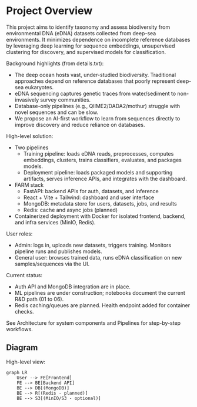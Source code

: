 # Project Overview

This project aims to identify taxonomy and assess biodiversity from environmental DNA (eDNA) datasets collected from deep-sea environments. It minimizes dependence on incomplete reference databases by leveraging deep learning for sequence embeddings, unsupervised clustering for discovery, and supervised models for classification.

Background highlights (from details.txt):
- The deep ocean hosts vast, under-studied biodiversity. Traditional approaches depend on reference databases that poorly represent deep-sea eukaryotes.
- eDNA sequencing captures genetic traces from water/sediment to non-invasively survey communities.
- Database-only pipelines (e.g., QIIME2/DADA2/mothur) struggle with novel sequences and can be slow.
- We propose an AI-first workflow to learn from sequences directly to improve discovery and reduce reliance on databases.

High-level solution:
- Two pipelines
	- Training pipeline: loads eDNA reads, preprocesses, computes embeddings, clusters, trains classifiers, evaluates, and packages models.
	- Deployment pipeline: loads packaged models and supporting artifacts, serves inference APIs, and integrates with the dashboard.
- FARM stack
	- FastAPI: backend APIs for auth, datasets, and inference
	- React + Vite + Tailwind: dashboard and user interface
	- MongoDB: metadata store for users, datasets, jobs, and results
	- Redis: cache and async jobs (planned)
- Containerized deployment with Docker for isolated frontend, backend, and infra services (MinIO, Redis).

User roles:
- Admin: logs in, uploads new datasets, triggers training. Monitors pipeline runs and publishes models.
- General user: browses trained data, runs eDNA classification on new samples/sequences via the UI.

Current status:
- Auth API and MongoDB integration are in place.
- ML pipelines are under construction; notebooks document the current R&D path (01 to 06).
- Redis caching/queues are planned. Health endpoint added for container checks.

See Architecture for system components and Pipelines for step-by-step workflows.

## Diagram

High-level view:

```mermaid
graph LR
	User --> FE[Frontend]
	FE --> BE[Backend API]
	BE --> DB[(MongoDB)]
	BE --> R[(Redis - planned)]
	BE --> S3[(MinIO/S3 - optional)]
```

